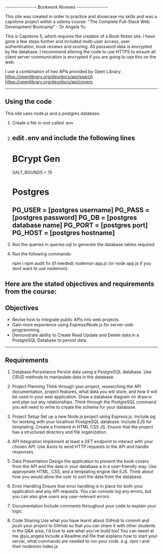*----------------*
*Bookwork Reviews*
*----------------*

This site was created in order to practice and showcase my skills and was a capstone project within a udemy course:
"The Complete Full-Stack Web Development Bootcamp" - Dr Angela Yu

This is Capstone 5, which requires the creation of a Book Notes site. I have gone a few steps further and included multi-user access, user authentication, book reviews and scoring.
All password data is encrypted by the database. I recommend altering the code to use HTTPS to ensure all client server communication is encrypted if you are going to use this on the web.

I use a combination of two APIs provided by Open Library:
https://openlibrary.org/dev/docs/api/search
https://openlibrary.org/dev/docs/api/covers

---------
Using the code
---------
This site uses node.js and a postgres database.

1. Create a file in root called .env

2. edit .env and include the following lines
    ---------------------------------------
    # BCrypt Gen
    SALT_ROUNDS = 15

    # Postgres
    PG_USER = [postgres username]
    PG_PASS = [postgres password]
    PG_DB = [postgres database name]
    PG_PORT = [postgres port]
    PG_HOST = [postgres hostname]
    ---------------------------------------

3. Run the queries in queries.sql to generate the database tables required

4. Run the following commands:

    npm i
    npm audit fix      (if needed)
    nodemon app.js     (or node app.js if you dont want to use nodemon)


Here are the stated objectives and requirements from the course:
---------
Objectives
---------
- Revise how to integrate public APIs into web projects.
- Gain more experience using Express/Node.js for server-side programming.
- Demonstrate ability to Create Read Update and Delete data in a PostgreSQL Database to persist data.

---------
Requirements
---------
1. Database Persistance
Persist data using a PostgreSQL database.
Use CRUD methods to manipulate data in the database.

2. Project Planning
Think through your project, researching the API documentation, project features, what data you will store, and how it will be used in your web application.
Draw a database diagram on draw.io and plan out any relationships.
Think through the PostgreSQL command you will need to write to create the schema for your database.

3. Project Setup
Set up a new Node.js project using Express.js.
Include pg for working with your localhost PostgreSQL database.
Include EJS for templating.
Create a frontend in HTML CSS JS.
Ensure that the project has a structured directory and file organization.

4. API Integration
Implement at least a GET endpoint to interact with your chosen API.
Use Axios to send HTTP requests to the API and handle responses.

5. Data Presentation
Design the application to present the book covers from the API and the data in your database a in a user-friendly way.
Use appropriate HTML, CSS, and a templating engine like EJS.
Think about how you would allow the user to sort the data from the database.

6. Error Handling
Ensure that error handling is in place for both your application and any API requests. You can console log any errors, but you can also give users any user-relevant errors.

7. Documentation
Include comments throughout your code to explain your logic.

8. Code Sharing
Use what you have learnt about GitHub to commit and push your project to GitHub so that you can share it with other students in the Q&A area, I'd love to see what you've build too! You can tweet at me @yu_angela
Include a Readme.md file that explains how to start your server, what commands are needed to run your code. e.g. npm i  and then nodemon index.js